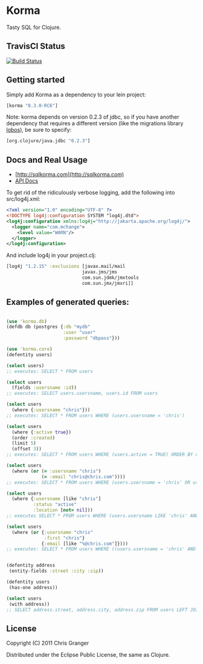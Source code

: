 # Korma

Tasty SQL for Clojure.

## TravisCI Status

[![Build Status](https://travis-ci.org/korma/Korma.png)](https://travis-ci.org/korma/Korma)

## Getting started

Simply add Korma as a dependency to your lein project:

```clojure
[korma "0.3.0-RC6"]
```

Note: korma depends on version 0.2.3 of jdbc, so if you have another dependency that requires a different version (like the migrations library [lobos](https://github.com/budu/lobos)), be sure to specify:

```clojure
[org.clojure/java.jdbc "0.2.3"]
```
## Docs and Real Usage

*   [http://sqlkorma.com](http://sqlkorma.com)
*   [API Docs](http://korma.github.com/Korma/)

To get rid of the ridiculously verbose logging, add the following into src/log4j.xml:

```xml
<?xml version="1.0" encoding="UTF-8" ?>
<!DOCTYPE log4j:configuration SYSTEM "log4j.dtd">
<log4j:configuration xmlns:log4j="http://jakarta.apache.org/log4j/">
  <logger name="com.mchange">
    <level value="WARN"/>
  </logger>
</log4j:configuration>
```

And include log4j in your project.clj:

```clojure
[log4j "1.2.15" :exclusions [javax.mail/mail
                            javax.jms/jms
                            com.sun.jdmk/jmxtools
                            com.sun.jmx/jmxri]]
```

## Examples of generated queries:

```clojure

(use 'korma.db)
(defdb db (postgres {:db "mydb"
                     :user "user"
                     :password "dbpass"}))

(use 'korma.core)
(defentity users)

(select users)
;; executes: SELECT * FROM users

(select users
  (fields :usersname :id))
;; executes: SELECT users.usersname, users.id FROM users

(select users
  (where {:usersname "chris"}))
;; executes: SELECT * FROM users WHERE (users.usersname = 'chris')

(select users 
  (where {:active true})
  (order :created)
  (limit 5)
  (offset 3))
;; executes: SELECT * FROM users WHERE (users.active = TRUE) ORDER BY users.created DESC LIMIT 5 OFFSET 3

(select users
  (where (or (= :usersname "chris")
             (= :email "chris@chris.com"))))
;; executes: SELECT * FROM users WHERE (users.usersname = 'chris' OR users.email = 'chris@chris.com')

(select users
  (where {:usersname [like "chris"]
          :status "active"
          :location [not= nil]))
;; executes SELECT * FROM users WHERE (users.usersname LIKE 'chris' AND users.status = 'active' AND users.location IS NOT NULL)

(select users
  (where (or {:usersname "chris"
              :first "chris"}
             {:email [like "%@chris.com"]})))
;; executes: SELECT * FROM users WHERE ((users.usersname = 'chris' AND users.first = 'chris') OR users.email LIKE '%@chris.com)'


(defentity address
 (entity-fields :street :city :zip))

(defentity users
 (has-one address))

(select users
 (with address))
;; SELECT address.street, address.city, address.zip FROM users LEFT JOIN address ON users.id = address.users_id

```

## License

Copyright (C) 2011 Chris Granger

Distributed under the Eclipse Public License, the same as Clojure.
